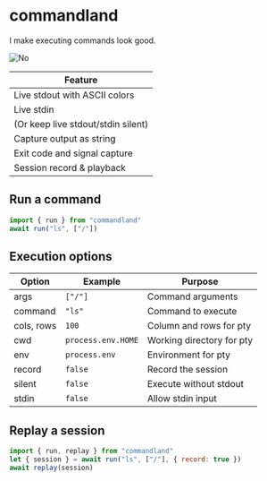 # commandland

I make executing commands look good.

![No](https://www.nucksmisconduct.com/2016/3/14/11220326/you-know-the-difference-between-you-and-me-i-make-this-look-good-jets)

| Feature |
| --- |
| Live stdout with ASCII colors |
| Live stdin |
| (Or keep live stdout/stdin silent) |
| Capture output as string |
| Exit code and signal capture |
| Session record & playback |

## Run a command

```js
import { run } from "commandland"
await run("ls", ["/"])
```

## Execution options

| Option | Example | Purpose |
| --- | --- | --- |
| args | `["/"]` | Command arguments |
| command | `"ls"` | Command to execute |
| cols, rows | `100` | Column and rows for pty |
| cwd | `process.env.HOME` | Working directory for pty |
| env | `process.env` | Environment for pty |
| record | `false` | Record the session |
| silent | `false` | Execute without stdout |
| stdin | `false` | Allow stdin input |

## Replay a session

```js
import { run, replay } from "commandland"
let { session } = await run("ls", ["/"], { record: true })
await replay(session)
```
